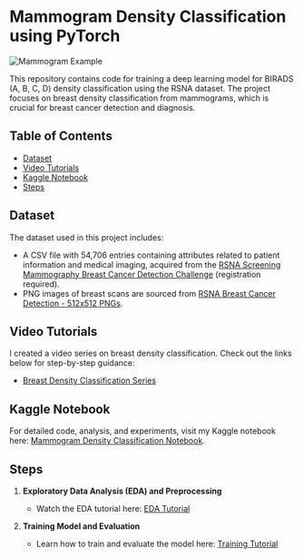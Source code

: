 # Mammogram Density Classification using PyTorch

![Mammogram Example](mammogram_example.png)

This repository contains code for training a deep learning model for BIRADS (A, B, C, D) density classification using the RSNA dataset. The project focuses on breast density classification from mammograms, which is crucial for breast cancer detection and diagnosis.


## Table of Contents
- [Dataset](#dataset)
- [Video Tutorials](#video-tutorials)
- [Kaggle Notebook](#kaggle-notebook)
- [Steps](#steps)

## Dataset
The dataset used in this project includes:
- A CSV file with 54,706 entries containing attributes related to patient information and medical imaging, acquired from the [RSNA Screening Mammography Breast Cancer Detection Challenge](https://www.kaggle.com/competitions/rsna-breast-cancer-detection) (registration required).
- PNG images of breast scans are sourced from [RSNA Breast Cancer Detection - 512x512 PNGs](https://www.kaggle.com/datasets/theoviel/rsna-breast-cancer-512-pngs/data).

## Video Tutorials

I created a video series on breast density classification. Check out the links below for step-by-step guidance:
- [Breast Density Classification Series](https://youtu.be/57X3DYjXIRE)

## Kaggle Notebook

For detailed code, analysis, and experiments, visit my Kaggle notebook here: [Mammogram Density Classification Notebook](https://www.kaggle.com/code/anumfatima/rsna-density-classification).

## Steps

1. **Exploratory Data Analysis (EDA) and Preprocessing**
   - Watch the EDA tutorial here: [EDA Tutorial](https://youtu.be/mk0a871kUQI)

2. **Training Model and Evaluation**
   - Learn how to train and evaluate the model here: [Training Tutorial](https://youtu.be/20zU-9aIRcI)
  
  

